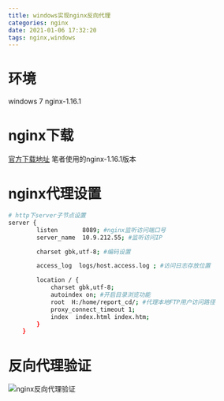 ```yaml
---
title: windows实现nginx反向代理
categories: nginx
date: 2021-01-06 17:32:20
tags: nginx,windows
---
```

<!-- toc -->

# 环境
windows 7 
nginx-1.16.1

# nginx下载

[官方下载地址](http://nginx.org/en/download.html)
笔者使用的nginx-1.16.1版本

# nginx代理设置
```bash
# http下server子节点设置
server {
        listen       8089; #nginx监听访问端口号
        server_name  10.9.212.55; #监听访问IP

        charset gbk,utf-8; #编码设置

        access_log  logs/host.access.log ; #访问日志存放位置

        location / {
			charset gbk,utf-8;
			autoindex on; #开启目录浏览功能
            root  H:/home/report_cd/; #代理本地FTP用户访问路径
			proxy_connect_timeout 1;
            index  index.html index.htm;
        }
	}
```
# 反向代理验证
![nginx反向代理验证](/images/nginx/nginx_20210107_05.png)

